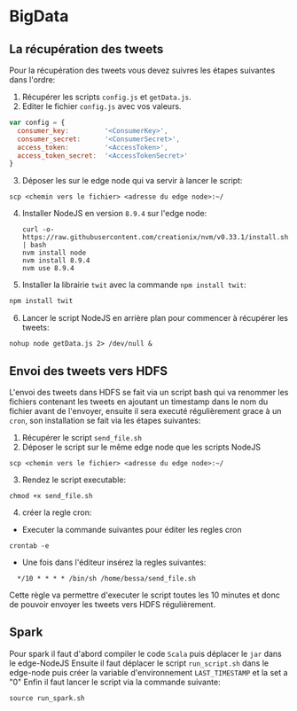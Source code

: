 # BigData

## La récupération des tweets
Pour la récupération des tweets vous devez suivres les étapes suivantes dans l'ordre:
1. Récupérer les scripts `config.js` et `getData.js`.
2. Editer le fichier `config.js` avec vos valeurs.
  ```js
  var config = {
    consumer_key:         '<ConsumerKey>',
    consumer_secret:      '<ConsumerSecret>',
    access_token:         '<AccessToken>',
    access_token_secret:  '<AccessTokenSecret>'
  }

  ```
3. Déposer les sur le edge node qui va servir à lancer le script:
  ```shell
  scp <chemin vers le fichier> <adresse du edge node>:~/
  ```
4. Installer NodeJS en version `8.9.4` sur l'edge node:
    ```shell
    curl -o- https://raw.githubusercontent.com/creationix/nvm/v0.33.1/install.sh | bash
    nvm install node
    nvm install 8.9.4
    nvm use 8.9.4
    ```
5. Installer la librairie `twit` avec la commande `npm install twit`:
  ```bash
  npm install twit
  ```
6. Lancer le script NodeJS en arrière plan pour commencer à récupérer les tweets:
  ```shell
  nohup node getData.js 2> /dev/null &
  ```

## Envoi des tweets vers HDFS
L'envoi des tweets dans HDFS se fait via un script bash qui va renommer les fichiers contenant les tweets en ajoutant un timestamp dans le nom du fichier avant de l'envoyer, ensuite il sera executé régulièrement grace à un `cron`, son installation se fait via les étapes suivantes:
1. Récupérer le script `send_file.sh`
2. Déposer le script sur le même edge node que les scripts NodeJS
  ```shell
  scp <chemin vers le fichier> <adresse du edge node>:~/
  ```
3. Rendez le script executable:
  ```shell
  chmod +x send_file.sh
  ```
4. créer la regle cron:
  + Executer la commande suivantes pour éditer les regles cron
  ```shell
  crontab -e
  ```
  + Une fois dans l'éditeur insérez la regles suivantes:
  ```
    */10 * * * * /bin/sh /home/bessa/send_file.sh
  ```
  Cette règle va permettre d'executer le script toutes les 10 minutes et donc de pouvoir envoyer les tweets vers HDFS régulièrement.

## Spark
Pour spark il faut d'abord compiler le code `Scala` puis déplacer le `jar` dans le edge-NodeJS
Ensuite il faut déplacer le script `run_script.sh` dans le edge-node puis créer la variable d'environnement `LAST_TIMESTAMP` et la set a "0"
Enfin il faut lancer le script via la commande suivante:
```shell
source run_spark.sh
```

